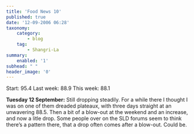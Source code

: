 ```yaml
---
title: 'Food News 10'
published: true
date: '12-09-2006 06:28'
taxonomy:
    category:
        - blog
    tag:
        - Shangri-La
summary:
    enabled: '1'
subhead: " "
header_image: '0'
---
```


Start: 95.4 Last week: 88.9  This week: 88.1

**Tuesday 12 September:** Still dropping steadily. For a while there I thought I was on one of them dreaded plateaux, with three days straight at an unwavering 88.5. Then a bit of a blow-out at the weekend and an increase, and now a litle drop. Some people over on the SLD forums seem to think there’s a pattern there, that a drop often comes after a blow-out. Could be.
